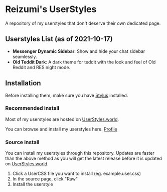 # Reizumi's UserStyles
A repository of my userstyles that don't deserve their own dedicated page.

## Userstyles List (as of 2021-10-17)
- **Messenger Dynamic Sidebar**: Show and hide your chat sidebar seamlessly.
- **Old Teddit Dark**: A dark theme for teddit with the look and feel of Old Reddit and RES night mode.

## Installation
Before installing them, make sure you have [Stylus](https://add0n.com/stylus.html) installed.

### Recommended install
Most of my userstyles are hosted on [UserStyles.world](https://userstyles.world).

You can browse and install my userstyles here. [Profile](https://userstyles.world/user/reizumi)

### Source install
You can install my userstyles through this repository. Updates are faster than the above method as you will get the latest release before it is updated on [UserStyles.world](https://userstyles.world).

1. Click a UserCSS file you want to install (eg. example.user.css)
2. In the source page, click "Raw"
3. Install the userstyle
